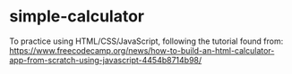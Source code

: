# simple-calculator
To practice using HTML/CSS/JavaScript, following the tutorial found from:
https://www.freecodecamp.org/news/how-to-build-an-html-calculator-app-from-scratch-using-javascript-4454b8714b98/
